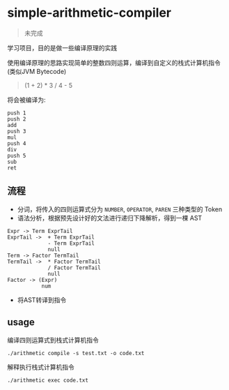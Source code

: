 # simple-arithmetic-compiler

> 未完成

学习项目，目的是做一些编译原理的实践

使用编译原理的思路实现简单的整数四则运算，编译到自定义的栈式计算机指令 (类似JVM Bytecode)

> (1 + 2) * 3 / 4 - 5

将会被编译为:

~~~
push 1
push 2
add
push 3
mul
push 4
div
push 5
sub 
ret
~~~

## 流程

- 分词，将传入的四则运算式分为 `NUMBER`, `OPERATOR`, `PAREN` 三种类型的 Token
- 语法分析，根据预先设计好的文法进行递归下降解析，得到一棵 AST
~~~
Expr -> Term ExprTail
ExprTail ->  + Term ExprTail
             - Term ExprTail
             null
Term -> Factor TermTail
TermTail ->  * Factor TermTail
             / Factor TermTail
             null
Factor -> (Expr)
           num
~~~
- 将AST转译到指令

## usage

编译四则运算式到栈式计算机指令

~~~shell
./arithmetic compile -s test.txt -o code.txt
~~~

解释执行栈式计算机指令

~~~shell
./arithmetic exec code.txt
~~~